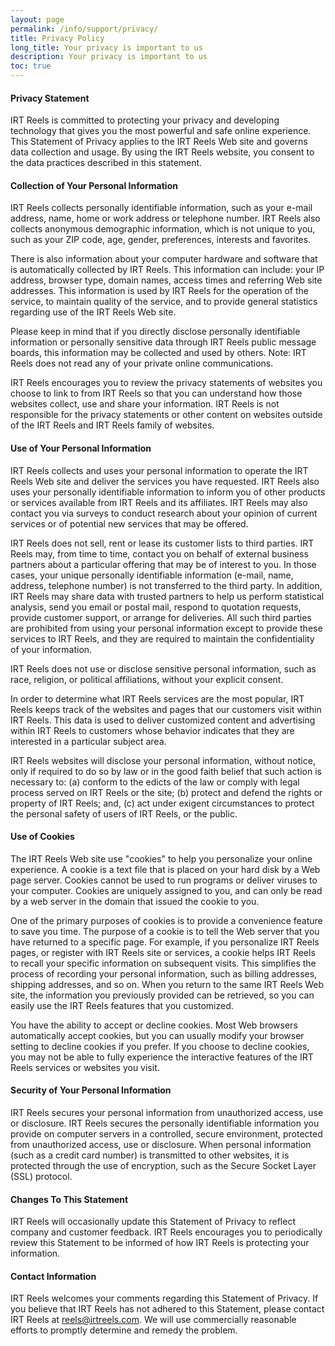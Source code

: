 ```yaml
---
layout: page
permalink: /info/support/privacy/
title: Privacy Policy
long_title: Your privacy is important to us
description: Your privacy is important to us
toc: true
---
```


#### Privacy Statement
IRT Reels is committed to protecting your privacy and developing technology that gives you the most powerful and safe online experience. This Statement of Privacy applies to the IRT Reels Web site and governs data collection and usage. By using the IRT Reels website, you consent to the data practices described in this statement.

#### Collection of Your Personal Information
IRT Reels collects personally  identifiable information, such as your e-mail address, name, home or work  address or telephone number. IRT Reels also collects anonymous  demographic information, which is not unique to you, such as your ZIP code, age, gender, preferences, interests and favorites.

There is also information about your computer hardware and software that is automatically collected by IRT Reels. This information can include: your IP address, browser type, domain names, access times and  referring Web site addresses. This information is used by IRT Reels for the operation of the service, to maintain quality of the service, and to provide general statistics regarding use of the IRT Reels Web site.

Please keep in mind that if you directly disclose personally identifiable information or personally sensitive data through IRT Reels public  message boards, this information may be collected and used by others. Note: IRT Reels does not read any of your private online communications.

IRT Reels encourages you to review the privacy statements of websites you choose to link to from IRT Reels so that you can understand how those websites collect, use and share your information. IRT Reels is not responsible for the privacy statements or other content on websites outside of the IRT Reels and IRT Reels family of websites.

#### Use of Your Personal Information
IRT Reels collects and uses your personal information to operate the IRT Reels Web site and deliver the services you have requested. IRT Reels also uses your personally identifiable information to inform you of other products or services available from IRT Reels and its affiliates. IRT Reels may also contact you via surveys to conduct research about your opinion of current services or of potential new services that may be offered.

IRT Reels does not sell, rent or lease its customer lists to third parties. IRT Reels may, from time to time, contact you on behalf of external business partners about a particular offering that may be of interest to you. In those cases, your unique  personally identifiable information (e-mail, name, address, telephone number) is not transferred to the third party. In addition, IRT Reels may share  data with trusted partners to help us perform statistical analysis, send you  email or postal mail, respond to quotation requests, provide customer support, or arrange for deliveries. All such third parties are prohibited from using your personal information except  to provide these services to IRT Reels, and they are required to  maintain the confidentiality of your information.

IRT Reels does not use or disclose sensitive personal information, such as race, religion, or political affiliations, without your explicit consent.

In order to determine what IRT Reels services are the most popular, IRT Reels keeps track of the websites and pages that our customers visit within IRT Reels. This data is used to deliver customized content and advertising within IRT Reels to customers whose behavior indicates that they are interested in a particular subject area.

IRT Reels websites will disclose your personal information, without notice, only if required to do so by law or in the good faith belief that such action is necessary to: (a) conform to the edicts of the law or comply with legal process served on IRT Reels or the site; (b) protect and defend the rights or property of IRT Reels; and, (c) act under exigent circumstances to protect the personal safety of users of IRT Reels, or the public.

#### Use of Cookies
The IRT Reels Web site use "cookies" to help you personalize your online experience. A cookie is a text file that is placed on your hard disk by a Web page server. Cookies cannot be used to run programs or deliver viruses to your computer. Cookies are uniquely assigned to you, and can only be read by a web server in the domain that issued the cookie to you.

One of the primary purposes of cookies is to provide a convenience feature to save you time. The purpose of a cookie is to tell the Web server that you have returned to a  specific page. For example, if you personalize IRT Reels pages, or register with IRT Reels site or services, a cookie helps IRT Reels to recall your specific information on subsequent visits. This simplifies the process of recording your personal information, such as billing addresses, shipping addresses, and so on. When you return to the same IRT Reels Web site, the information you previously provided can be retrieved, so you can easily use the IRT Reels features that you customized.

You have the ability to accept or decline cookies. Most Web browsers automatically accept cookies, but you can usually modify your browser setting to decline cookies if you prefer. If you choose to decline cookies, you may not be able to fully experience the interactive features of the IRT Reels services or websites you visit.

#### Security of Your Personal Information
IRT Reels secures your personal information from  unauthorized access, use or disclosure. IRT Reels secures the personally identifiable information you provide on computer servers in a  controlled, secure environment, protected from unauthorized access, use or disclosure. When personal information (such as a credit card number) is transmitted to other websites, it is protected through the use of encryption, such as the Secure Socket Layer (SSL) protocol.

#### Changes To This Statement
IRT Reels will occasionally update this Statement of Privacy to reflect company and customer feedback. IRT Reels encourages you to periodically review this Statement to be informed of how IRT Reels is protecting your information.

#### Contact Information
IRT Reels welcomes your comments regarding this Statement of Privacy. If you believe that IRT Reels has not adhered to this Statement, please contact IRT Reels at reels@irtreels.com. We will use commercially reasonable efforts to promptly determine and remedy the problem.

